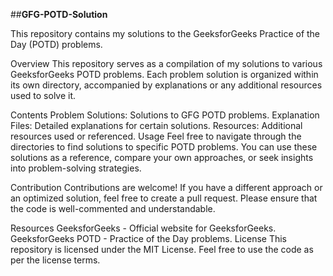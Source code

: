 ##__GFG-POTD-Solution__


This repository contains my solutions to the GeeksforGeeks Practice of the Day (POTD) problems.

Overview
This repository serves as a compilation of my solutions to various GeeksforGeeks POTD problems. Each problem solution is organized within its own directory, accompanied by explanations or any additional resources used to solve it.

Contents
Problem Solutions: Solutions to GFG POTD problems.
Explanation Files: Detailed explanations for certain solutions.
Resources: Additional resources used or referenced.
Usage
Feel free to navigate through the directories to find solutions to specific POTD problems. You can use these solutions as a reference, compare your own approaches, or seek insights into problem-solving strategies.

Contribution
Contributions are welcome! If you have a different approach or an optimized solution, feel free to create a pull request. Please ensure that the code is well-commented and understandable.

Resources
GeeksforGeeks - Official website for GeeksforGeeks.
GeeksforGeeks POTD - Practice of the Day problems.
License
This repository is licensed under the MIT License. Feel free to use the code as per the license terms.
